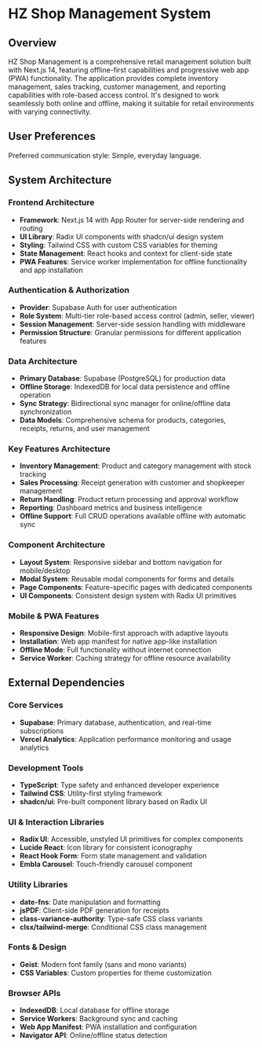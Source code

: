 # HZ Shop Management System

## Overview

HZ Shop Management is a comprehensive retail management solution built with Next.js 14, featuring offline-first capabilities and progressive web app (PWA) functionality. The application provides complete inventory management, sales tracking, customer management, and reporting capabilities with role-based access control. It's designed to work seamlessly both online and offline, making it suitable for retail environments with varying connectivity.

## User Preferences

Preferred communication style: Simple, everyday language.

## System Architecture

### Frontend Architecture
- **Framework**: Next.js 14 with App Router for server-side rendering and routing
- **UI Library**: Radix UI components with shadcn/ui design system
- **Styling**: Tailwind CSS with custom CSS variables for theming
- **State Management**: React hooks and context for client-side state
- **PWA Features**: Service worker implementation for offline functionality and app installation

### Authentication & Authorization
- **Provider**: Supabase Auth for user authentication
- **Role System**: Multi-tier role-based access control (admin, seller, viewer)
- **Session Management**: Server-side session handling with middleware
- **Permission Structure**: Granular permissions for different application features

### Data Architecture
- **Primary Database**: Supabase (PostgreSQL) for production data
- **Offline Storage**: IndexedDB for local data persistence and offline operation
- **Sync Strategy**: Bidirectional sync manager for online/offline data synchronization
- **Data Models**: Comprehensive schema for products, categories, receipts, returns, and user management

### Key Features Architecture
- **Inventory Management**: Product and category management with stock tracking
- **Sales Processing**: Receipt generation with customer and shopkeeper management
- **Return Handling**: Product return processing and approval workflow
- **Reporting**: Dashboard metrics and business intelligence
- **Offline Support**: Full CRUD operations available offline with automatic sync

### Component Architecture
- **Layout System**: Responsive sidebar and bottom navigation for mobile/desktop
- **Modal System**: Reusable modal components for forms and details
- **Page Components**: Feature-specific pages with dedicated components
- **UI Components**: Consistent design system with Radix UI primitives

### Mobile & PWA Features
- **Responsive Design**: Mobile-first approach with adaptive layouts
- **Installation**: Web app manifest for native app-like installation
- **Offline Mode**: Full functionality without internet connection
- **Service Worker**: Caching strategy for offline resource availability

## External Dependencies

### Core Services
- **Supabase**: Primary database, authentication, and real-time subscriptions
- **Vercel Analytics**: Application performance monitoring and usage analytics

### Development Tools
- **TypeScript**: Type safety and enhanced developer experience
- **Tailwind CSS**: Utility-first styling framework
- **shadcn/ui**: Pre-built component library based on Radix UI

### UI & Interaction Libraries
- **Radix UI**: Accessible, unstyled UI primitives for complex components
- **Lucide React**: Icon library for consistent iconography
- **React Hook Form**: Form state management and validation
- **Embla Carousel**: Touch-friendly carousel component

### Utility Libraries
- **date-fns**: Date manipulation and formatting
- **jsPDF**: Client-side PDF generation for receipts
- **class-variance-authority**: Type-safe CSS class variants
- **clsx/tailwind-merge**: Conditional CSS class management

### Fonts & Design
- **Geist**: Modern font family (sans and mono variants)
- **CSS Variables**: Custom properties for theme customization

### Browser APIs
- **IndexedDB**: Local database for offline storage
- **Service Workers**: Background sync and caching
- **Web App Manifest**: PWA installation and configuration
- **Navigator API**: Online/offline status detection
